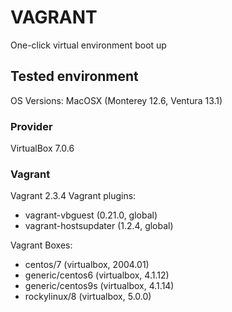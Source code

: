 # VAGRANT
One-click virtual environment boot up

## Tested environment
OS Versions: MacOSX (Monterey 12.6, Ventura 13.1)

### Provider
VirtualBox 7.0.6

### Vagrant
Vagrant 2.3.4
Vagrant plugins:
  - vagrant-vbguest (0.21.0, global)
  - vagrant-hostsupdater (1.2.4, global)


Vagrant Boxes:
 + centos/7         (virtualbox, 2004.01)
 + generic/centos6 (virtualbox, 4.1.12)
 + generic/centos9s (virtualbox, 4.1.14)
 + rockylinux/8     (virtualbox, 5.0.0)

